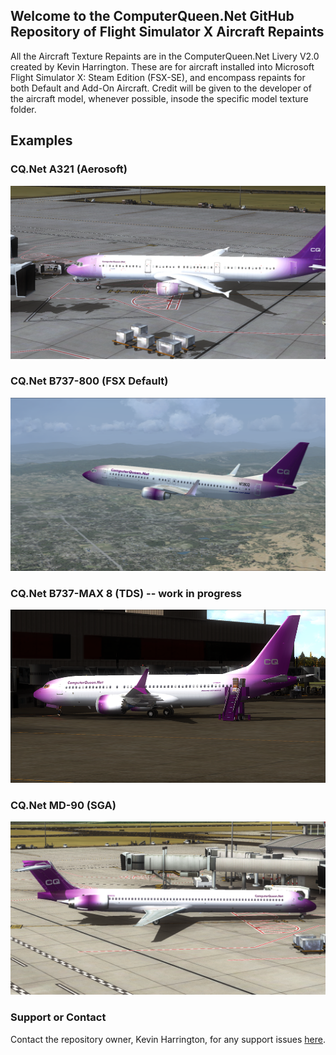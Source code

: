 ## Welcome to the ComputerQueen.Net GitHub Repository of Flight Simulator X Aircraft Repaints
All the Aircraft Texture Repaints are in the ComputerQueen.Net Livery V2.0 created by Kevin Harrington.  These are for aircraft installed into Microsoft Flight Simulator X: Steam Edition (FSX-SE), and encompass repaints for both Default and Add-On Aircraft.  Credit will be given to the developer of the aircraft model, whenever possible, insode the specific model texture folder.

## Examples
### CQ.Net A321 (Aerosoft)
<IMG src="https://github.com/dizzyqueen/CQNet_fsx_plane_paints/blob/master/N321CQ-005.png" height="277" width="512">
  
### CQ.Net B737-800 (FSX Default)
<IMG src="https://github.com/dizzyqueen/CQNet_fsx_plane_paints/blob/master/N738CQ-003.png" height="277" width="512">
  
### CQ.Net B737-MAX 8 (TDS) -- work in progress
<IMG src="https://github.com/dizzyqueen/CQNet_fsx_plane_paints/blob/master/N738CM-008.PNG" height="277" width="512">

### CQ.Net MD-90 (SGA)
<img src="https://github.com/dizzyqueen/CQNet_fsx_plane_paints/blob/master/N790CQ-001.png" height="277" width="512">


### Support or Contact

Contact the repository owner, Kevin Harrington, for any support issues <a href="mailto:kevin@computerqueen.net">here</a>.
